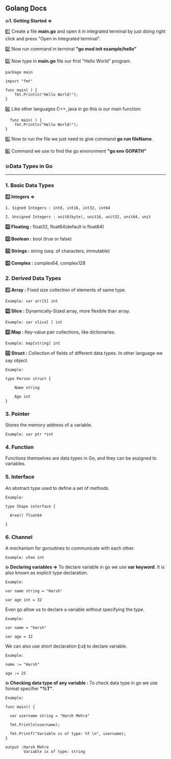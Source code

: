 ## Golang Docs

**💥1. Getting Started ⇒**

1️⃣ Create a file **main.go** and open it in integrated terminal by just doing right click and press "Open in Integrated terminal".

2️⃣ Now run command in terminal **"go mod init example/hello"**

3️⃣ Now type in **main.go** file our first "Hello World" program.

    package main

    import "fmt"

    func main( ) {
    	fmt.Println("Hello World!");
    }

4️⃣ Like other languages C++, java in go this is our main function:

      func main( ) {
    	fmt.Println("Hello World!");
    }

5️⃣ Now to run the file we just need to give command **go run fileName**.

6️⃣ Command we use to find the go environment **"go env GOPATH"**

### 💥Data Types in Go

---

### 1. Basic Data Types

**1️⃣ Integers ⇒**

    1. Signed Integers : int8, int16, int32, int64

    2. Unsigned Integers : unit8(byte), unit16, unit32, unit64, unit

**2️⃣ Floating :** float32, float64(default is float64)

**3️⃣ Boolean :** bool (true or false)

**4️⃣ Strings :** string (seq. of characters, immutable)

**5️⃣ Complex :** complex64, complex128

### 2. Derived Data Types

**1️⃣ Array :** Fixed size collection of elements of same type.

    Example: var arr[5] int

**2️⃣ Slice :** Dynamically-Sized array, more flexible than array.

    Example: var slice[ ] int

**3️⃣ Map :** Key-value pair collections, like dictionaries.

    Example: map[string] int

**4️⃣ Struct :** Collection of fields of different data types. In other language we say object.

    Example:

    type Person struct {

        Name string

        Age int
    }

### 3. Pointer

Stores the memory address of a variable.

    Example: var ptr *int

### 4. Function

Functions themselves are data types in Go, and they can be assigned to variables.

### 5. Interface

An abstract type used to define a set of methods.

    Example:

    type Shape interface {

      Area() float64

    }

### 6. Channel

A mechanism for goroutines to communicate with each other.

    Example: chan int

**💥 Declaring variables ⇒** To declare variable in go we use **var keyword**. It is also known as explicit type declaration.

    Example:

    var name string = "Harsh"

    var age int = 32

Even go allow us to declare a variable without specifying the type.

    Example:

    var name = "harsh"

    var age = 32

We can also use short declaration **(:=)** to declare variable.

    Example:

    name := "Harsh"

    age := 25

**💥 Checking data type of any variable :** To check data type in go we use format specifier **"%T"**.

    Example:

    func main() {

      var username string = "Harsh Mehra"

      fmt.Println(username);

      fmt.Printf("Variable is of type: %T \n", username);
    }

    output :Harsh Mehra
            Variable is of type: string
